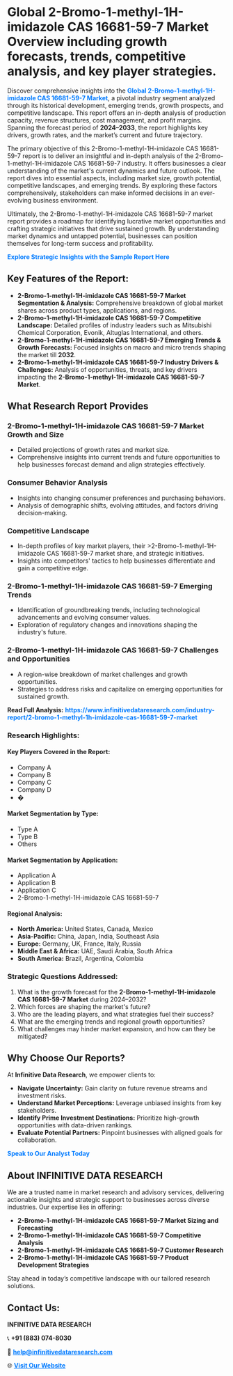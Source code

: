 <h1>Global 2-Bromo-1-methyl-1H-imidazole CAS 16681-59-7 Market Overview including growth forecasts, trends, competitive analysis, and key player strategies.</h1>
<p>
Discover comprehensive insights into the 
<a href="https://www.infinitivedataresearch.com/industry-report/2-bromo-1-methyl-1h-imidazole-cas-16681-59-7-market" rel="dofollow" style="color: #007BFF; text-decoration: none;"><strong>Global 2-Bromo-1-methyl-1H-imidazole CAS 16681-59-7 Market</strong></a>, a pivotal industry segment analyzed through its historical development, emerging trends, growth prospects, and competitive landscape. This report offers an in-depth analysis of production capacity, revenue structures, cost management, and profit margins. Spanning the forecast period of <strong>2024–2033</strong>, the report highlights key drivers, growth rates, and the market’s current and future trajectory.
</p>
<p>
The primary objective of this 2-Bromo-1-methyl-1H-imidazole CAS 16681-59-7 report is to deliver an insightful and in-depth analysis of the 2-Bromo-1-methyl-1H-imidazole CAS 16681-59-7 industry. It offers businesses a clear understanding of the market's current dynamics and future outlook. The report dives into essential aspects, including market size, growth potential, competitive landscapes, and emerging trends. By exploring these factors comprehensively, stakeholders can make informed decisions in an ever-evolving business environment.
</p>
<p>
Ultimately, the 2-Bromo-1-methyl-1H-imidazole CAS 16681-59-7 market report provides a roadmap for identifying lucrative market opportunities and crafting strategic initiatives that drive sustained growth. By understanding market dynamics and untapped potential, businesses can position themselves for long-term success and profitability.
</p>
<p>
<a href="https://www.infinitivedataresearch.com/request-sample/reportId=102417" style="color: #007BFF; text-decoration: none;"><strong>Explore Strategic Insights with the Sample Report Here</strong></a>
</p>

<h2>Key Features of the Report:</h2>
<ul>
<li><strong>2-Bromo-1-methyl-1H-imidazole CAS 16681-59-7 Market Segmentation & Analysis:</strong> Comprehensive breakdown of global market shares across product types, applications, and regions.</li>
<li><strong>2-Bromo-1-methyl-1H-imidazole CAS 16681-59-7 Competitive Landscape:</strong> Detailed profiles of industry leaders such as Mitsubishi Chemical Corporation, Evonik, Altuglas International, and others.</li>
<li><strong>2-Bromo-1-methyl-1H-imidazole CAS 16681-59-7 Emerging Trends & Growth Forecasts:</strong> Focused insights on macro and micro trends shaping the market till <strong>2032</strong>.</li>
<li><strong>2-Bromo-1-methyl-1H-imidazole CAS 16681-59-7 Industry Drivers & Challenges:</strong> Analysis of opportunities, threats, and key drivers impacting the <strong>2-Bromo-1-methyl-1H-imidazole CAS 16681-59-7 Market</strong>.</li>
</ul>

<h2>What Research Report Provides</h2>
<h3>2-Bromo-1-methyl-1H-imidazole CAS 16681-59-7 Market Growth and Size</h3>
<ul>
<li>Detailed projections of growth rates and market size.</li>
<li>Comprehensive insights into current trends and future opportunities to help businesses forecast demand and align strategies effectively.</li>
</ul>

<h3>Consumer Behavior Analysis</h3>
<ul>
<li>Insights into changing consumer preferences and purchasing behaviors.</li>
<li>Analysis of demographic shifts, evolving attitudes, and factors driving decision-making.</li>
</ul>

<h3>Competitive Landscape</h3>
<ul>
<li>In-depth profiles of key market players, their >2-Bromo-1-methyl-1H-imidazole CAS 16681-59-7 market share, and strategic initiatives.</li>
<li>Insights into competitors' tactics to help businesses differentiate and gain a competitive edge.</li>
</ul>

<h3>2-Bromo-1-methyl-1H-imidazole CAS 16681-59-7 Emerging Trends</h3>
<ul>
<li>Identification of groundbreaking trends, including technological advancements and evolving consumer values.</li>
<li>Exploration of regulatory changes and innovations shaping the industry's future.</li>
</ul>

<h3>2-Bromo-1-methyl-1H-imidazole CAS 16681-59-7 Challenges and Opportunities</h3>
<ul>
<li>A region-wise breakdown of market challenges and growth opportunities.</li>
<li>Strategies to address risks and capitalize on emerging opportunities for sustained growth.</li>
</ul>
<p><strong>Read Full Analysis:</strong> <a href="https://www.infinitivedataresearch.com/industry-report/2-bromo-1-methyl-1h-imidazole-cas-16681-59-7-market" rel="dofollow" style="color: #007BFF; text-decoration: none;"><strong>https://www.infinitivedataresearch.com/industry-report/2-bromo-1-methyl-1h-imidazole-cas-16681-59-7-market</strong></a></p>
<h3>Research Highlights:</h3>
<h4>Key Players Covered in the Report:</h4>
<ul><li>Company A</li><li>Company B</li><li>Company C</li><li>Company D</li><li>�</li></ul>
<h4>Market Segmentation by Type:</h4>
<ul><li>Type A</li><li>Type B</li><li>Others</li></ul>
<h4>Market Segmentation by Application:</h4>
<ul><li>Application A</li><li>Application B</li><li>Application C</li><li>2-Bromo-1-methyl-1H-imidazole CAS 16681-59-7</li></ul>

<h4>Regional Analysis:</h4>
<ul>
<li><strong>North America:</strong> United States, Canada, Mexico</li>
<li><strong>Asia-Pacific:</strong> China, Japan, India, Southeast Asia</li>
<li><strong>Europe:</strong> Germany, UK, France, Italy, Russia</li>
<li><strong>Middle East & Africa:</strong> UAE, Saudi Arabia, South Africa</li>
<li><strong>South America:</strong> Brazil, Argentina, Colombia</li>
</ul>

<h3>Strategic Questions Addressed:</h3>
<ol>
<li>What is the growth forecast for the <strong>2-Bromo-1-methyl-1H-imidazole CAS 16681-59-7 Market</strong> during 2024–2032?</li>
<li>Which forces are shaping the market's future?</li>
<li>Who are the leading players, and what strategies fuel their success?</li>
<li>What are the emerging trends and regional growth opportunities?</li>
<li>What challenges may hinder market expansion, and how can they be mitigated?</li>
</ol>

<h2>Why Choose Our Reports?</h2>
<p>At <strong>Infinitive Data Research</strong>, we empower clients to:</p>
<ul>
<li><strong>Navigate Uncertainty:</strong> Gain clarity on future revenue streams and investment risks.</li>
<li><strong>Understand Market Perceptions:</strong> Leverage unbiased insights from key stakeholders.</li>
<li><strong>Identify Prime Investment Destinations:</strong> Prioritize high-growth opportunities with data-driven rankings.</li>
<li><strong>Evaluate Potential Partners:</strong> Pinpoint businesses with aligned goals for collaboration.</li>
</ul>
<p><a href="https://www.infinitivedataresearch.com/industry-report/2-bromo-1-methyl-1h-imidazole-cas-16681-59-7-market" rel="dofollow" style="color: #007BFF; text-decoration: none;"><strong>Speak to Our Analyst Today</strong></a></p>

<h2>About INFINITIVE DATA RESEARCH</h2>
<p>We are a trusted name in market research and advisory services, delivering actionable insights and strategic support to businesses across diverse industries. Our expertise lies in offering:</p>
<ul>
<li><strong>2-Bromo-1-methyl-1H-imidazole CAS 16681-59-7 Market Sizing and Forecasting</strong></li>
<li><strong>2-Bromo-1-methyl-1H-imidazole CAS 16681-59-7 Competitive Analysis</strong></li>
<li><strong>2-Bromo-1-methyl-1H-imidazole CAS 16681-59-7 Customer Research</strong></li>
<li><strong>2-Bromo-1-methyl-1H-imidazole CAS 16681-59-7 Product Development Strategies</strong></li>
</ul>
<p>Stay ahead in today’s competitive landscape with our tailored research solutions.</p>

<h2>Contact Us:</h2>
<p><strong>INFINITIVE DATA RESEARCH</strong></p>
<p>📞 <strong>+91 (883) 074-8030</strong></p>
<p>📧 <strong><a href="mailto:help@infinitivedataresearch.com" style="color: #007BFF;">help@infinitivedataresearch.com</a></strong></p>
<p>🌐 <strong><a href="https://www.infinitivedataresearch.com" rel="dofollow" style="color: #007BFF;">Visit Our Website</a></strong></p>